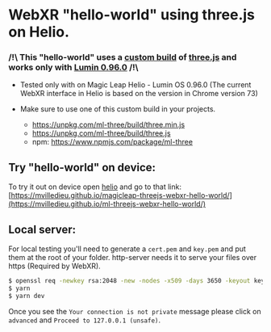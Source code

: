 
# WebXR "hello-world" using three.js on Helio.

### /!\ This "hello-world" uses a [custom build](https://github.com/mvilledieu/three.js/tree/magicleap-webxr-support/build) of [three.js](https://github.com/mrdoob/three.js) and works only with [Lumin 0.96.0](https://creator.magicleap.com/downloads/lumin-os) /!\

- Tested only with on Magic Leap Helio - Lumin OS 0.96.0 (The current WebXR interface in Helio is based on the version in Chrome version 73)
- Make sure to use one of this custom build in your projects.

  - https://unpkg.com/ml-three/build/three.min.js
  - https://unpkg.com/ml-three/build/three.js
  - npm: https://www.npmjs.com/package/ml-three

## Try "hello-world" on device:

To try it out on device open [helio](https://www.magicleap.com/experiences/helio) and go to that link:
[https://mvilledieu.github.io/magicleap-threejs-webxr-hello-world/](https://mvilledieu.github.io/ml-threejs-webxr-hello-world/)

## Local server:

For local testing you'll need to generate a `cert.pem` and `key.pem` and put them at the root of your folder. http-server needs it to serve your files over https (Required by WebXR).

```sh
$ openssl req -newkey rsa:2048 -new -nodes -x509 -days 3650 -keyout key.pem -out cert.pem
$ yarn
$ yarn dev
```
Once you see the `Your connection is not private` message please click on `advanced` and `Proceed to 127.0.0.1 (unsafe)`. 


